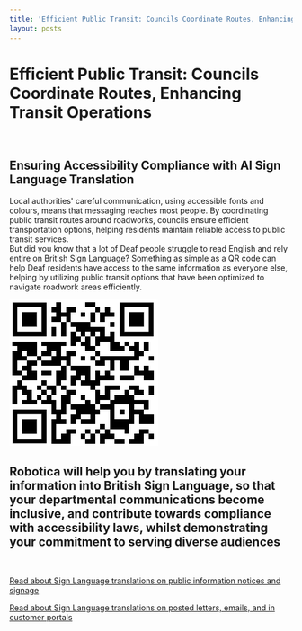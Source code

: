 ```yaml
---
title: 'Efficient Public Transit: Councils Coordinate Routes, Enhancing Transit Operations'
layout: posts
---
```


# Efficient Public Transit: Councils Coordinate Routes, Enhancing Transit Operations

![]()

## Ensuring Accessibility Compliance with AI Sign Language Translation

Local authorities' careful communication, using accessible fonts and colours, means that messaging reaches most people.  By coordinating public transit routes around roadworks, councils ensure efficient transportation options, helping residents maintain reliable access to public transit services.  
But did you know that a lot of Deaf people struggle to read English and rely entire on British Sign Language?
Something as simple as a QR code can help Deaf residents have access to the same information as everyone else, helping by utilizing public transit options that have been optimized to navigate roadwork areas efficiently.

![QR Code](/posts/images/qr-contact.png)

## Robotica will help you by translating your information into British Sign Language, so that your departmental communications become inclusive, and contribute towards compliance with accessibility laws, whilst demonstrating your commitment to serving diverse audiences

<br/>

[Read about Sign Language translations on public information notices and signage](/solutions/gazette)

[Read about Sign Language translations on posted letters, emails, and in customer portals](/solutions/correspondent)
